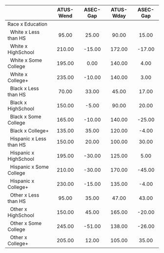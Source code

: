 
|                      |    ATUS-Wend |     ASEC-Gap |    ATUS-Wday |     ASEC-Gap |
| -------------------- | :----------: | :----------: | :----------: | :----------: |
| Race x Education     |              |              |              |              |
| &nbsp;&nbsp;White x Less than HS |        95.00 |        25.00 |        90.00 |        15.00 |
| &nbsp;&nbsp;White x HighSchool |       210.00 |       -15.00 |       172.00 |       -17.00 |
| &nbsp;&nbsp;White x Some College |       195.00 |         0.00 |       140.00 |         4.00 |
| &nbsp;&nbsp;White x College+ |       235.00 |       -10.00 |       140.00 |         3.00 |
| &nbsp;&nbsp;Black x Less than HS |        70.00 |        33.00 |        45.00 |        17.00 |
| &nbsp;&nbsp;Black x HighSchool |       150.00 |        -5.00 |        90.00 |        20.00 |
| &nbsp;&nbsp;Black x Some College |       165.00 |       -10.00 |       140.00 |       -25.00 |
| &nbsp;&nbsp;Black x College+ |       135.00 |        35.00 |       120.00 |        -4.00 |
| &nbsp;&nbsp;Hispanic x Less than HS |       150.00 |        20.00 |       100.00 |        30.00 |
| &nbsp;&nbsp;Hispanic x HighSchool |       195.00 |       -30.00 |       125.00 |         5.00 |
| &nbsp;&nbsp;Hispanic x Some College |       210.00 |       -30.00 |       170.00 |       -45.00 |
| &nbsp;&nbsp;Hispanic x College+ |       230.00 |       -15.00 |       135.00 |        -4.00 |
| &nbsp;&nbsp;Other x Less than HS |        95.00 |        35.00 |        47.00 |        43.00 |
| &nbsp;&nbsp;Other x HighSchool |       150.00 |        45.00 |       165.00 |       -20.00 |
| &nbsp;&nbsp;Other x Some College |       245.00 |       -51.00 |       138.00 |       -26.00 |
| &nbsp;&nbsp;Other x College+ |       205.00 |        12.00 |       105.00 |        35.00 |

